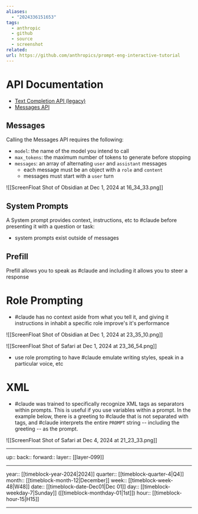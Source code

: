 ```yaml
---
aliases:
  - "2024336151653"
tags:
  - anthropic
  - github
  - source
  - screenshot
related: 
url: https://github.com/anthropics/prompt-eng-interactive-tutorial
---
```


# API Documentation

- [Text Completion API (legacy)](https://docs.anthropic.com/en/api/complete)
- [Messages API](https://docs.anthropic.com/en/api/messages)

## Messages

Calling the Messages API requires the following:

- `model`: the name of the model you intend to call
- `max_tokens`: the maximum number of tokens to generate before stopping
- `messages`: an array of alternating `user` and `assistant` messages
	- each message must be an object with a `role` and `content`
	- messages must start with a `user` turn

![[ScreenFloat Shot of Obsidian at Dec 1, 2024 at 16_34_33.png]]

## System Prompts

A System prompt provides context, instructions, etc to #claude  before presenting it with a question or task:

- system prompts exist outside of messages

## Prefill

Prefill allows you to speak as #claude and including it allows you to steer a response

# Role Prompting

- #claude has no context aside from what you tell it, and giving it instructions in inhabit a specific role improve's it's performance
  
![[ScreenFloat Shot of Obsidian at Dec 1, 2024 at 23_35_10.png]]

![[ScreenFloat Shot of Safari at Dec 1, 2024 at 23_36_54.png]]

- use role prompting to have #claude emulate writing styles, speak in a particular voice, etc

# XML

- #claude was trained to specifically recognize XML tags as separators within prompts. This is useful if you use variables within a prompt. In the example below, there is a greeting to #claude that is not separated with tags, and #claude interprets the entire `PROMPT` string -- including the greeting -- as the prompt.

![[ScreenFloat Shot of Safari at Dec 4, 2024 at 21_23_33.png]]

***

up:: 
back:: 
forward:: 
layer:: [[layer-099]]

***

year:: [[timeblock-year-2024|2024]]
quarter:: [[timeblock-quarter-4|Q4]]
month:: [[timeblock-month-12|December]]
week:: [[timeblock-week-48|W48]]
date:: [[timeblock-date-Dec01|Dec 01]]
day:: [[timeblock-weekday-7|Sunday]] ([[timeblock-monthday-01|1st]])
hour:: [[timeblock-hour-15|H15]]

***
